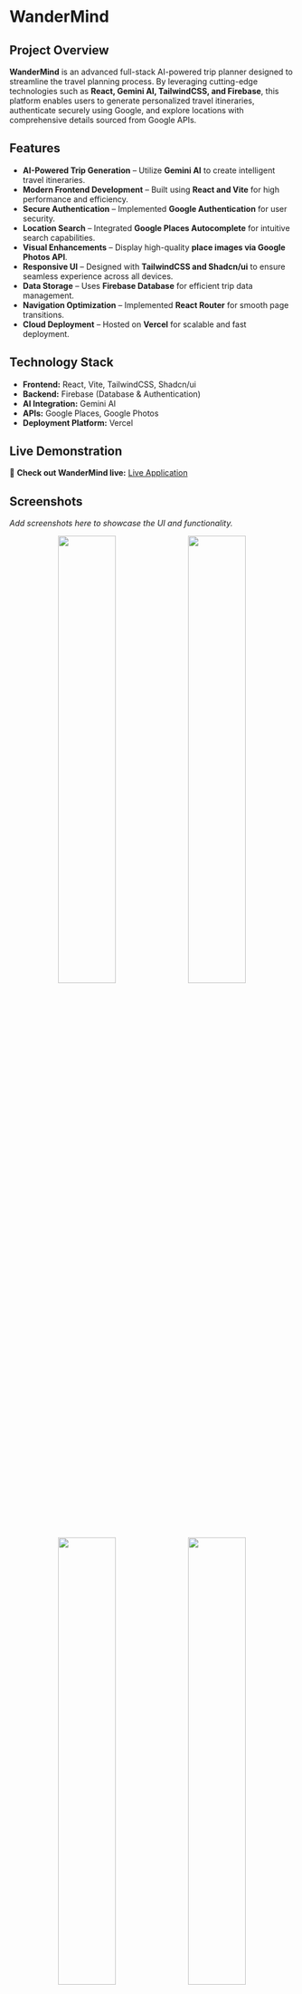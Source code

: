 # WanderMind

## Project Overview
**WanderMind** is an advanced full-stack AI-powered trip planner designed to streamline the travel planning process. By leveraging cutting-edge technologies such as **React, Gemini AI, TailwindCSS, and Firebase**, this platform enables users to generate personalized travel itineraries, authenticate securely using Google, and explore locations with comprehensive details sourced from Google APIs.

## Features
-  **AI-Powered Trip Generation** – Utilize **Gemini AI** to create intelligent travel itineraries.
-  **Modern Frontend Development** – Built using **React and Vite** for high performance and efficiency.
-  **Secure Authentication** – Implemented **Google Authentication** for user security.
-  **Location Search** – Integrated **Google Places Autocomplete** for intuitive search capabilities.
-  **Visual Enhancements** – Display high-quality **place images via Google Photos API**.
-  **Responsive UI** – Designed with **TailwindCSS and Shadcn/ui** to ensure seamless experience across all devices.
-  **Data Storage** – Uses **Firebase Database** for efficient trip data management.
-  **Navigation Optimization** – Implemented **React Router** for smooth page transitions.
-  **Cloud Deployment** – Hosted on **Vercel** for scalable and fast deployment.

## Technology Stack
- **Frontend:** React, Vite, TailwindCSS, Shadcn/ui
- **Backend:** Firebase (Database & Authentication)
- **AI Integration:** Gemini AI
- **APIs:** Google Places, Google Photos
- **Deployment Platform:** Vercel

## Live Demonstration
🔗 **Check out WanderMind live:** [Live Application](https://wander-mind-drab.vercel.app/)

## Screenshots
_Add screenshots here to showcase the UI and functionality._

<p align="center">
  <img src="https://github.com/user-attachments/assets/246d9f71-9a83-4992-af60-6c2577aa7377" width="45%" />
  <img src="https://github.com/user-attachments/assets/2449a192-048e-45a5-a0ed-173f4621d7d2" width="45%" />

</p>

<p align="center">
  <img src="https://github.com/user-attachments/assets/997b7062-60df-430e-969e-a1a3d7804dc6" width="45%" />
  <img src="https://github.com/user-attachments/assets/b474c8fc-9be1-41ad-af02-ab02387a915b" width="45%" />
</p>

## Getting Started
### 1. Clone the Repository
```sh
 git clone https://github.com/your-repo/wandermind.git
 cd wandermind
```

### 2. Install Dependencies
```sh
 npm install
```

### 3. Configure Environment Variables
Create a `.env` file in the project root and add the following credentials:
```sh
VITE_GOOGLE_PLACES_API_KEY=your_google_places_api_key
VITE_GOOGLE_GEMINI_AI_API_KEY=your_google_gemini_ai_api_key
VITE_GOOGLE_AUTH_CLIENT_ID=your_google_auth_client_id
```

### 4. Start Development Server
```sh
 npm run dev
```

## Contribution Guidelines
We encourage contributions from the community! If you would like to contribute, please fork the repository and submit a pull request with your enhancements.

## License
This project is licensed under the **MIT License**.

---
Thank you for your interest in **WanderMind**. Happy traveling! 🌍✈️
---
Let me know if you need further adjustments! 🚀




